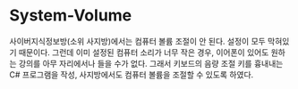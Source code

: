 # System-Volume

사이버지식정보방(소위 사지방)에서는 컴퓨터 볼륨 조절이 안 된다. 설정이 모두 막혀있기 때문이다. 그런데 이미 설정된 컴퓨터 소리가 너무 작은 경우, 이어폰이 있어도 원하는 강의를 아무 자리에서나 들을 수가 없다. 그래서 키보드의 음량 조절 키를 흉내내는 C# 프로그램을 작성, 사지방에서도 컴퓨터 볼륨을 조절할 수 있도록 하였다.


